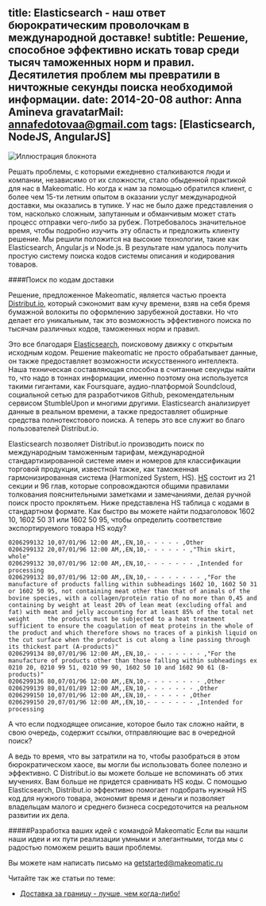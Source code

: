 title: Elasticsearch - наш ответ бюрократическим проволочкам в международной доставке!
subtitle: Решение, способное эффективно искать товар среди тысяч таможенных норм и правил. Десятилетия проблем мы превратили в ничтожные секунды поиска необходимой информации.
date: 2014-20-08
author: Anna Amineva
gravatarMail: annafedotovaa@gmail.com
tags: [Elasticsearch, NodeJS, AngularJS]
---

![Иллюстрация блокнота](/blog/images/elastic_distribut.png)

Решать проблемы, с которыми ежедневно сталкиваются люди и компании, независимо от их сложности, стало обыденной практикой для нас в Makeomatic. Но когда к нам за помощью обратился клиент, с более чем 15-ти летним опытом в оказании услуг международной доставки, мы оказались в тупике. У нас не было даже представления о том, насколько сложным, запутанным и обманчивым может стать процесс отправки чего-либо за рубеж.
Потребовалось значительное время, чтобы подробно изучить эту область и предложить клиенту решение. Мы решили положится на высокие технологии, такие как Elasticsearch, Angular.js и Node.js. В результате нам удалось получить простую систему поиска кодов системы описания и кодирования товаров. 

<!-- more -->

####Поиск по кодам доставки

Решение, предложенное Makeomatic, является частью проекта [Distribut.io](http://dev.distribut.io/), который сэкономит вам кучу времени, взяв на себя бремя бумажной волокиты по оформлению зарубежной доставки. Но что делает его уникальным, так это возможность эффективного поиска по тысячам различных кодов, таможенных норм и правил. 

Это все благодаря [Elasticsearch](http://www.elasticsearch.org/), поисковому движку с открытым исходным кодом. Решение makeomatic не просто обрабатывает данные, он также предоставляет возможности искусственного интеллекта. Наша техническая составляющая способна в считанные секунды найти то, что надо в тоннах информации, именно поэтому она используется такими гигантами, как Foursquare, аудио-платформой Soundcloud, социальной сетью для разработчиков Github, рекомендательным сервисом StumbleUpon и многими другими. Elasticsearch анализирует данные в реальном времени, а также предоставляет обширные средства полнотекстового поиска. А теперь это все служит во благо пользователей Distribut.io. 

Elasticsearch позволяет Distribut.io производить поиск по международным таможенным тарифам, международной стандартизированной системе имен и номеров для классификации торговой продукции, известной также, как таможенная гармонизированная система (Harmonized System, HS). [HS](https://ru.wikipedia.org/wiki/%D0%93%D0%B0%D1%80%D0%BC%D0%BE%D0%BD%D0%B8%D0%B7%D0%B8%D1%80%D0%BE%D0%B2%D0%B0%D0%BD%D0%BD%D0%B0%D1%8F_%D1%81%D0%B8%D1%81%D1%82%D0%B5%D0%BC%D0%B0_%D0%BE%D0%BF%D0%B8%D1%81%D0%B0%D0%BD%D0%B8%D1%8F_%D0%B8_%D0%BA%D0%BE%D0%B4%D0%B8%D1%80%D0%BE%D0%B2%D0%B0%D0%BD%D0%B8%D1%8F_%D1%82%D0%BE%D0%B2%D0%B0%D1%80%D0%BE%D0%B2) состоит из 21 секции и 96 глав, которые сопровождаются общими правилами толкования  пояснительными заметками и замечаниями, делая ручной поиск просто проклятьем. 
Ниже представлена HS таблица с кодами в стандартном формате. Как быстро вы можете найти подзаголовок 1602 10, 1602 50 31 или 1602 50 95, чтобы определить соответствие экспортируемого товара HS коду? 


```
0206299132 10,07/01/96 12:00 AM,,EN,10,- - - - - ,Other								
0206299132 20,07/01/96 12:00 AM,,EN,10,- - - - - - ,"Thin skirt, whole"								
0206299132 30,07/01/96 12:00 AM,,EN,10,- - - - - - - ,Intended for processing								
0206299132 80,07/01/96 12:00 AM,,EN,10,- - - - - - - - ,"For the manufacture of products falling within subheadings 1602 10, 1602 50 31 or 1602 50 95, not containing meat other than that of animals of the bovine species, with a collagen/protein ratio of no more than 0,45 and containing by weight at least 20% of lean meat (excluding offal and fat) with meat and jelly accounting for at least 85% of the total net weight	 the products must be subjected to a heat treatment sufficient to ensure the coagulation of meat proteins in the whole of the product and which therefore shows no traces of a pinkish liquid on the cut surface when the product is cut along a line passing through its thickest part (A-products)"							
0206299134 80,07/01/96 12:00 AM,,EN,10,- - - - - - - - ,"For the manufacture of products other than those falling within subheadings ex 0210 20, 0210 99 51, 0210 99 90, 1602 50 10 and 1602 90 61 (B-products)"								
0206299136 80,07/01/96 12:00 AM,,EN,10,- - - - - - - - ,Other								
0206299139 80,01/01/89 12:00 AM,,EN,10,- - - - - - - ,Other								
0206299150 10,07/01/96 12:00 AM,,EN,10,- - - - - - ,Other								
0206299150 20,07/01/96 12:00 AM,,EN,10,- - - - - - - ,Intended for processing
```
А что если подходящее описание, которое было так сложно найти, в свою очередь, содержит ссылки, отправляющие вас в очередной поиск? 

А ведь то время, что вы затратили на то, чтобы разобраться в этом бюрократическом хаосе, вы могли бы использовать более полезно и эффективно. С Distribut.io вы можете больше не вспоминать об этих мучениях.  Вам больше не придется сравнивать HS коды. С помощью Elasticsearch, Distribut.io эффективно помогает подобрать нужный HS код для нужного товара, экономит время и деньги и позволяет владельцам малого и среднего бизнеса сосредоточится на реальном развитии их дела.

#####Разработка ваших идей с командой  Makeomatic
Если вы нашли наши идеи и их пути реализации умными и элегантными, тогда мы с радостью поможем решить ваши проблемы.

Вы можете нам написать письмо на getstarted@makeomatic.ru

Читайте так же статьи по теме:
* [Доставка за границу - лучше, чем когда-либо!](https://makeomatic.ru/blog/2014/07/25/About_Distributio/)




